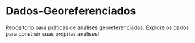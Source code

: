 # Dados-Georeferenciados
Repositorio para práticas de análises georeferenciadas. Explore os dados para construir suas próprias análises!
